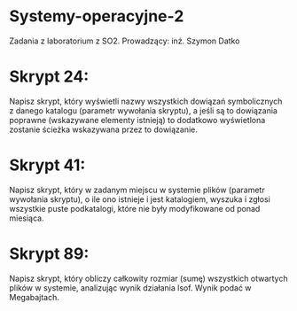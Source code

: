 # Systemy-operacyjne-2
Zadania z laboratorium z SO2. Prowadzący: inż. Szymon Datko

# Skrypt 24:
Napisz skrypt, który wyświetli nazwy wszystkich dowiązań symbolicznych z danego katalogu (parametr wywołania skryptu), a jeśli są to dowiązania poprawne (wskazywane elementy istnieją) to dodatkowo wyświetlona zostanie ścieżka wskazywana przez to dowiązanie.

# Skrypt 41:
Napisz skrypt, który w zadanym miejscu w systemie plików (parametr wywołania skryptu), o ile ono istnieje i jest katalogiem, wyszuka i zgłosi wszystkie puste podkatalogi, które nie były modyfikowane od ponad miesiąca.

# Skrypt 89:
Napisz skrypt, który obliczy całkowity rozmiar (sumę) wszystkich otwartych plików w systemie, analizując wynik działania lsof. Wynik podać w Megabajtach.
